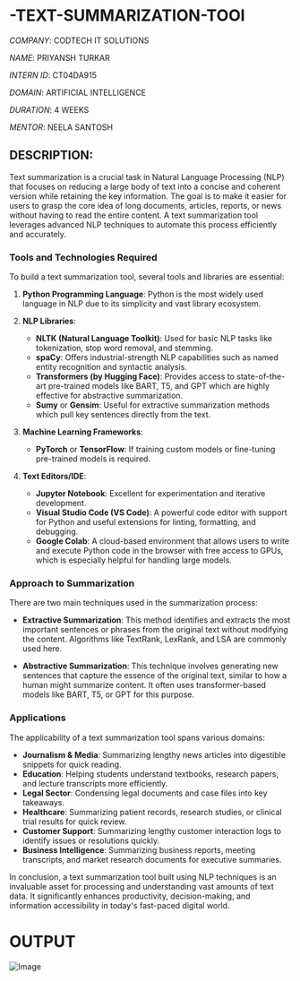# -TEXT-SUMMARIZATION-TOOl

*COMPANY*: CODTECH IT SOLUTIONS

*NAME*: PRIYANSH TURKAR

*INTERN ID*: CT04DA915

*DOMAIN*: ARTIFICIAL INTELLIGENCE

*DURATION*: 4 WEEKS

*MENTOR*: NEELA SANTOSH 

## DESCRIPTION: 
Text summarization is a crucial task in Natural Language Processing (NLP) that focuses on reducing a large body of text into a concise and coherent version while retaining the key information. The goal is to make it easier for users to grasp the core idea of long documents, articles, reports, or news without having to read the entire content. A text summarization tool leverages advanced NLP techniques to automate this process efficiently and accurately.

### **Tools and Technologies Required**

To build a text summarization tool, several tools and libraries are essential:

1. **Python Programming Language**: Python is the most widely used language in NLP due to its simplicity and vast library ecosystem.

2. **NLP Libraries**:

   * **NLTK (Natural Language Toolkit)**: Used for basic NLP tasks like tokenization, stop word removal, and stemming.
   * **spaCy**: Offers industrial-strength NLP capabilities such as named entity recognition and syntactic analysis.
   * **Transformers (by Hugging Face)**: Provides access to state-of-the-art pre-trained models like BART, T5, and GPT which are highly effective for abstractive summarization.
   * **Sumy** or **Gensim**: Useful for extractive summarization methods which pull key sentences directly from the text.

3. **Machine Learning Frameworks**:

   * **PyTorch** or **TensorFlow**: If training custom models or fine-tuning pre-trained models is required.

4. **Text Editors/IDE**:

   * **Jupyter Notebook**: Excellent for experimentation and iterative development.
   * **Visual Studio Code (VS Code)**: A powerful code editor with support for Python and useful extensions for linting, formatting, and debugging.
   * **Google Colab**: A cloud-based environment that allows users to write and execute Python code in the browser with free access to GPUs, which is especially helpful for handling large models.

### **Approach to Summarization**

There are two main techniques used in the summarization process:

* **Extractive Summarization**: This method identifies and extracts the most important sentences or phrases from the original text without modifying the content. Algorithms like TextRank, LexRank, and LSA are commonly used here.

* **Abstractive Summarization**: This technique involves generating new sentences that capture the essence of the original text, similar to how a human might summarize content. It often uses transformer-based models like BART, T5, or GPT for this purpose.

### **Applications**

The applicability of a text summarization tool spans various domains:

* **Journalism & Media**: Summarizing lengthy news articles into digestible snippets for quick reading.
* **Education**: Helping students understand textbooks, research papers, and lecture transcripts more efficiently.
* **Legal Sector**: Condensing legal documents and case files into key takeaways.
* **Healthcare**: Summarizing patient records, research studies, or clinical trial results for quick review.
* **Customer Support**: Summarizing lengthy customer interaction logs to identify issues or resolutions quickly.
* **Business Intelligence**: Summarizing business reports, meeting transcripts, and market research documents for executive summaries.

In conclusion, a text summarization tool built using NLP techniques is an invaluable asset for processing and understanding vast amounts of text data. It significantly enhances productivity, decision-making, and information accessibility in today's fast-paced digital world.


# OUTPUT

![Image](https://github.com/user-attachments/assets/5818109b-47d6-4555-bad4-a15a90f58334)
